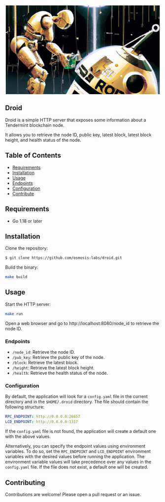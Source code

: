 <p align="center">
    <img src="./assets/banner.png" width="500">
</p>

## Droid

Droid is a simple HTTP server that exposes some information about a Tendermint blockchain node.

It allows you to retrieve the node ID, public key, latest block, latest block height, and health status of the node.

## Table of Contents

- [Requirements](#requirements)
- [Installation](#installation)
- [Usage](#usage)
- [Endpoints](#endpoints)
- [Configuration](#configuration)
- [Contribute](#contribute)

## Requirements

- Go 1.18 or later

## Installation

Clone the repository:

```bash
$ git clone https://github.com/osmosis-labs/droid.git
```

Build the binary:

```bash
make build
```

## Usage

Start the HTTP server:

```bash
make run
```

Open a web browser and go to http://localhost:8080/node_id to retrieve the node ID.

### Endpoints

- `/node_id`: Retrieve the node ID.
- `/pub_key`: Retrieve the public key of the node.
- `/block`: Retrieve the latest block.
- `/height`: Retrieve the latest block height.
- `/health`: Retrieve the health status of the node.

### Configuration

By default, the application will look for a `config.yaml` file in the current directory and in the `$HOME/.droid` directory. The file should contain the following structure:

```yaml
RPC_ENDPOINT: http://0.0.0.0:26657
LCD_ENDPOINT: http://0.0.0.0:1317
```

If the `config.yaml` file is not found, the application will create a default one with the above values.

Alternatively, you can specify the endpoint values using environment variables. To do so, set the `RPC_ENDPOINT` and `LCD_ENDPOINT` environment variables with the desired values before running the application. The environment variable values will take precedence over any values in the `config.yaml` file. If the file does not exist, a default one will be created.

## Contributing

Contributions are welcome! Please open a pull request or an issue.
